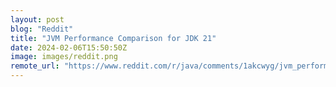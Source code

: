 ```yaml
---
layout: post
blog: "Reddit"
title: "JVM Performance Comparison for JDK 21"
date: 2024-02-06T15:50:50Z
image: images/reddit.png
remote_url: "https://www.reddit.com/r/java/comments/1akcwyg/jvm_performance_comparison_for_jdk_21/"
---
```

